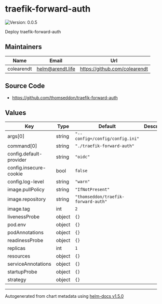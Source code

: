 # traefik-forward-auth

![Version: 0.0.5](https://img.shields.io/badge/Version-0.0.5-informational?style=flat-square)

Deploy traefik-forward-auth

## Maintainers

| Name | Email | Url |
| ---- | ------ | --- |
| colearendt | helm@arendt.life | https://github.com/colearendt |

## Source Code

* <https://github.com/thomseddon/traefik-forward-auth>

## Values

| Key | Type | Default | Description |
|-----|------|---------|-------------|
| args[0] | string | `"--config=/config/config.ini"` |  |
| command[0] | string | `"./traefik-forward-auth"` |  |
| config.default-provider | string | `"oidc"` |  |
| config.insecure-cookie | bool | `false` |  |
| config.log-level | string | `"warn"` |  |
| image.pullPolicy | string | `"IfNotPresent"` |  |
| image.repository | string | `"thomseddon/traefik-forward-auth"` |  |
| image.tag | int | `2` |  |
| livenessProbe | object | `{}` |  |
| pod.env | object | `{}` |  |
| podAnnotations | object | `{}` |  |
| readinessProbe | object | `{}` |  |
| replicas | int | `1` |  |
| resources | object | `{}` |  |
| serviceAnnotations | object | `{}` |  |
| startupProbe | object | `{}` |  |
| strategy | object | `{}` |  |

----------------------------------------------
Autogenerated from chart metadata using [helm-docs v1.5.0](https://github.com/norwoodj/helm-docs/releases/v1.5.0)
